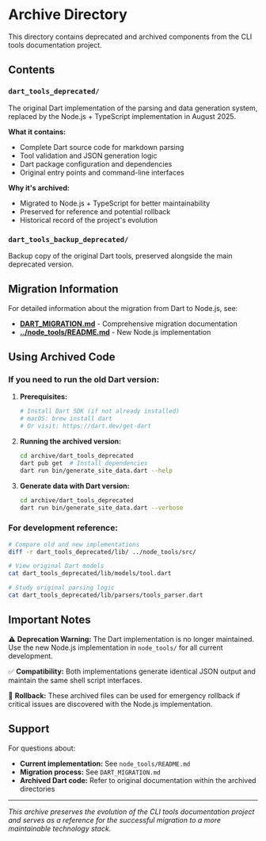 # Archive Directory

This directory contains deprecated and archived components from the CLI tools documentation project.

## Contents

### `dart_tools_deprecated/`
The original Dart implementation of the parsing and data generation system, replaced by the Node.js + TypeScript implementation in August 2025.

**What it contains:**
- Complete Dart source code for markdown parsing
- Tool validation and JSON generation logic
- Dart package configuration and dependencies
- Original entry points and command-line interfaces

**Why it's archived:**
- Migrated to Node.js + TypeScript for better maintainability
- Preserved for reference and potential rollback
- Historical record of the project's evolution

### `dart_tools_backup_deprecated/`
Backup copy of the original Dart tools, preserved alongside the main deprecated version.

## Migration Information

For detailed information about the migration from Dart to Node.js, see:
- **[DART_MIGRATION.md](./DART_MIGRATION.md)** - Comprehensive migration documentation
- **[../node_tools/README.md](../node_tools/README.md)** - New Node.js implementation

## Using Archived Code

### If you need to run the old Dart version:

1. **Prerequisites:**
   ```bash
   # Install Dart SDK (if not already installed)
   # macOS: brew install dart
   # Or visit: https://dart.dev/get-dart
   ```

2. **Running the archived version:**
   ```bash
   cd archive/dart_tools_deprecated
   dart pub get  # Install dependencies
   dart run bin/generate_site_data.dart --help
   ```

3. **Generate data with Dart version:**
   ```bash
   cd archive/dart_tools_deprecated
   dart run bin/generate_site_data.dart --verbose
   ```

### For development reference:

```bash
# Compare old and new implementations
diff -r dart_tools_deprecated/lib/ ../node_tools/src/

# View original Dart models
cat dart_tools_deprecated/lib/models/tool.dart

# Study original parsing logic
cat dart_tools_deprecated/lib/parsers/tools_parser.dart
```

## Important Notes

⚠️ **Deprecation Warning:** The Dart implementation is no longer maintained. Use the new Node.js implementation in `node_tools/` for all current development.

✅ **Compatibility:** Both implementations generate identical JSON output and maintain the same shell script interfaces.

🔄 **Rollback:** These archived files can be used for emergency rollback if critical issues are discovered with the Node.js implementation.

## Support

For questions about:
- **Current implementation:** See `node_tools/README.md`
- **Migration process:** See `DART_MIGRATION.md`
- **Archived Dart code:** Refer to original documentation within the archived directories

---

*This archive preserves the evolution of the CLI tools documentation project and serves as a reference for the successful migration to a more maintainable technology stack.*